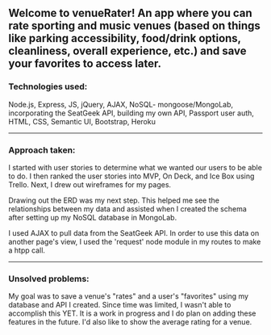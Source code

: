 
Welcome to venueRater! An app where you can rate sporting and music venues (based on things like parking accessibility, food/drink options, cleanliness, overall experience, etc.) and save your favorites to access later. 
---

### Technologies used:

Node.js, Express, JS, jQuery, AJAX, NoSQL- mongoose/MongoLab, incorporating the SeatGeek API, building my own API, Passport user auth, HTML, CSS, Semantic UI, Bootstrap, Heroku

---

### Approach taken:

I started with user stories to determine what we wanted our users to be able to do. I then ranked the user stories into MVP, On Deck, and Ice Box using Trello. Next, I drew out wireframes for my pages.

Drawing out the ERD was my next step. This helped me see the relationships between my data and assisted when I created the schema after setting up my NoSQL database in MongoLab.

I used AJAX to pull data from the SeatGeek API. In order to use this data on another page's view, I used the 'request' node module in my routes to make a htpp call.

---

### Unsolved problems:

My goal was to save a venue's "rates" and a user's "favorites" using my database and API I created. Since time was limited, I wasn't able to accomplish this YET. It is a work in progress and I do plan on adding these features in the future. I'd also like to show the average rating for a venue. 
